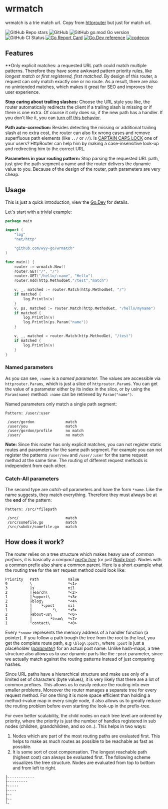 # wrmatch

wrmatch is a trie match url. Copy from [httprouter](https://github.com/julienschmidt/httprouter) but just for match url.

![GitHub Repo stars](https://img.shields.io/github/stars/wyy-go/wrmatch?style=social)
![GitHub](https://img.shields.io/github/license/wyy-go/wrmatch)
![GitHub go.mod Go version](https://img.shields.io/github/go-mod/go-version/wyy-go/wrmatch)
![GitHub CI Status](https://img.shields.io/github/workflow/status/wyy-go/wrmatch/ci?label=CI)
[![Go Report Card](https://goreportcard.com/badge/github.com/wyy-go/wrmatch)](https://goreportcard.com/report/github.com/wyy-go/wrmatch)
[![Go.Dev reference](https://img.shields.io/badge/go.dev-reference-blue?logo=go&logoColor=white)](https://pkg.go.dev/github.com/wyy-go/wrmatch?tab=doc)
[![codecov](https://codecov.io/gh/wyy-go/wrmatch/branch/main/graph/badge.svg)](https://codecov.io/gh/wyy-go/wrmatch)

## Features

**Only explicit matches: a requested URL path could match multiple patterns. Therefore they have some awkward pattern priority rules, like *longest match* or *first registered, first matched*. By design of this router, a request can only match exactly one or no route. As a result, there are also no unintended matches, which makes it great for SEO and improves the user experience.

**Stop caring about trailing slashes:** Choose the URL style you like, the router automatically redirects the client if a trailing slash is missing or if there is one extra. Of course it only does so, if the new path has a handler. If you don't like it, you can [turn off this behavior](https://pkg.go.dev/github.com/things-go/urlmatch#Router.RedirectTrailingSlash).

**Path auto-correction:** Besides detecting the missing or additional trailing slash at no extra cost, the router can also fix wrong cases and remove superfluous path elements (like `../` or `//`). Is [CAPTAIN CAPS LOCK](http://www.urbandictionary.com/define.php?term=Captain+Caps+Lock) one of your users? HttpRouter can help him by making a case-insensitive look-up and redirecting him to the correct URL.

**Parameters in your routing pattern:** Stop parsing the requested URL path, just give the path segment a name and the router delivers the dynamic value to you. Because of the design of the router, path parameters are very cheap.


## Usage

This is just a quick introduction, view the [Go.Dev](https://pkg.go.dev/github.com/things-go/urlmatch?tab=doc) for details.

Let's start with a trivial example:

[embedmd]:# (_example/main.go go)
```go
package main

import (
	"log"
	"net/http"

	"github.com/wyy-go/wrmatch"
)

func main() {
	router := wrmatch.New()
	router.GET("/", "/")
	router.GET("/hello/:name", "Hello")
	router.Add(http.MethodGet,"/test","match")

	v, _, matched := router.Match(http.MethodGet, "/")
	if matched {
		log.Println(v)
	}
	v, ps, matched := router.Match(http.MethodGet, "/hello/myname")
	if matched {
		log.Println(v)
		log.Println(ps.Param("name"))
	}

	v, _, matched = router.Match(http.MethodGet, "/test")
	if matched {
		log.Println(v)
	}
}
```

### Named parameters

As you can see, `:name` is a *named parameter*. The values are accessible via `httprouter.Params`, which is just a slice of `httprouter.Param`s. You can get the value of a parameter either by its index in the slice, or by using the `Param(name)` method: `:name` can be retrieved by `Param("name")`.

Named parameters only match a single path segment:

```
Pattern: /user/:user

 /user/gordon              match
 /user/you                 match
 /user/gordon/profile      no match
 /user/                    no match
```

**Note:** Since this router has only explicit matches, you can not register static routes and parameters for the same path segment. For example you can not register the patterns `/user/new` and `/user/:user` for the same request method at the same time. The routing of different request methods is independent from each other.

### Catch-All parameters

The second type are *catch-all* parameters and have the form `*name`. Like the name suggests, they match everything. Therefore they must always be at the **end** of the pattern:

```
Pattern: /src/*filepath

 /src/                     match
 /src/somefile.go          match
 /src/subdir/somefile.go   match
```

## How does it work?

The router relies on a tree structure which makes heavy use of *common prefixes*, it is basically a *compact* [*prefix tree*](https://en.wikipedia.org/wiki/Trie) (or just [*Radix tree*](https://en.wikipedia.org/wiki/Radix_tree)). Nodes with a common prefix also share a common parent. Here is a short example what the routing tree for the `GET` request method could look like:

```
Priority   Path             Value
9          \                *<1>
3          ├s               nil
2          |├earch\         *<2>
1          |└upport\        *<3>
2          ├blog\           *<4>
1          |    └:post      nil
1          |         └\     *<5>
2          ├about-us\       *<6>
1          |        └team\  *<7>
1          └contact\        *<8>
```

Every `*<num>` represents the memory address of a handler function (a pointer). If you follow a path trough the tree from the root to the leaf, you get the complete route path, e.g `\blog\:post\`, where `:post` is just a placeholder ([*parameter*](#named-parameters)) for an actual post name. Unlike hash-maps, a tree structure also allows us to use dynamic parts like the `:post` parameter, since we actually match against the routing patterns instead of just comparing hashes. 

Since URL paths have a hierarchical structure and make use only of a limited set of characters (byte values), it is very likely that there are a lot of common prefixes. This allows us to easily reduce the routing into ever smaller problems. Moreover the router manages a separate tree for every request method. For one thing it is more space efficient than holding a method->value map in every single node, it also allows us to greatly reduce the routing problem before even starting the look-up in the prefix-tree.

For even better scalability, the child nodes on each tree level are ordered by priority, where the priority is just the number of handles registered in sub nodes (children, grandchildren, and so on..). This helps in two ways:

1. Nodes which are part of the most routing paths are evaluated first. This helps to make as much routes as possible to be reachable as fast as possible.
2. It is some sort of cost compensation. The longest reachable path (highest cost) can always be evaluated first. The following scheme visualizes the tree structure. Nodes are evaluated from top to bottom and from left to right.

```
├------------
├---------
├-----
├----
├--
├--
└-
```
